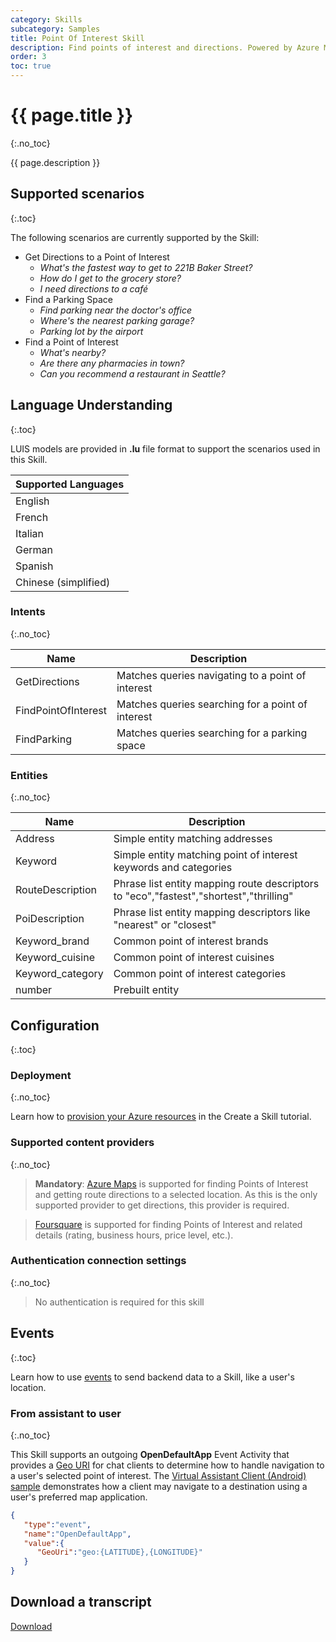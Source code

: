 ```yaml
---
category: Skills
subcategory: Samples
title: Point Of Interest Skill
description: Find points of interest and directions. Powered by Azure Maps and FourSquare.
order: 3
toc: true
---
```


# {{ page.title }}
{:.no_toc}

{{ page.description }}

## Supported scenarios
{:.toc}

The following scenarios are currently supported by the Skill:

- Get Directions to a Point of Interest
  - _What's the fastest way to get to 221B Baker Street?_
  - _How do I get to the grocery store?_
  - _I need directions to a café_
- Find a Parking Space
  - _Find parking near the doctor's office_
  - _Where's the nearest parking garage?_
  - _Parking lot by the airport_
- Find a Point of Interest
  - _What's nearby?_
  - _Are there any pharmacies in town?_
  - _Can you recommend a restaurant in Seattle?_

## Language Understanding
{:.toc}

LUIS models are provided in **.lu** file format to support the scenarios used in this Skill.

|Supported Languages|
|-|
|English|
|French|
|Italian|
|German|
|Spanish|
|Chinese (simplified)|

### Intents
{:.no_toc}

|Name|Description|
|-|-|
|GetDirections| Matches queries navigating to a point of interest |
|FindPointOfInterest| Matches queries searching for a point of interest |
|FindParking| Matches queries searching for a parking space |

### Entities
{:.no_toc}

|Name|Description|
|-|-|
|Address| Simple entity matching addresses |
|Keyword| Simple entity matching point of interest keywords and categories |
|RouteDescription| Phrase list entity mapping route descriptors to "eco","fastest","shortest","thrilling"|
|PoiDescription| Phrase list entity mapping descriptors like "nearest" or "closest"|
|Keyword_brand| Common point of interest brands |
|Keyword_cuisine| Common point of interest cuisines|
|Keyword_category| Common point of interest categories|
|number| Prebuilt entity|

## Configuration
{:.toc}

### Deployment
{:.no_toc}

Learn how to [provision your Azure resources]({{site.baseurl}}/skills/tutorials/create-skill/csharp/4-provision-your-azure-resources) in the Create a Skill tutorial.

### Supported content providers
{:.no_toc}

> **Mandatory**: [Azure Maps](https://azure.microsoft.com/en-us/services/azure-maps/) is supported for finding Points of Interest and getting route directions to a selected location.
> As this is the only supported provider to get directions, this provider is required.

> [Foursquare](https://developer.foursquare.com/docs/api) is supported for finding Points of Interest and related details (rating, business hours, price level, etc.).

### Authentication connection settings
{:.no_toc}

> No authentication is required for this skill

## Events
{:.toc}

Learn how to use [events]({{site.baseurl}}/virtual-assistant/handbook/events) to send backend data to a Skill, like a user's location.

### From assistant to user
{:.no_toc}

This Skill supports an outgoing **OpenDefaultApp** Event Activity that provides a [Geo URI](https://en.wikipedia.org/wiki/Geo_URI_scheme) for chat clients to determine how to handle navigation to a user's selected point of interest.
The [Virtual Assistant Client (Android) sample]({{site.baseurl}}/clients-and-channels/clients/virtual-assistant-client) demonstrates how a client may navigate to a destination using a user's preferred map application.

```json
{ 
   "type":"event",
   "name":"OpenDefaultApp",
   "value":{ 
      "GeoUri":"geo:{LATITUDE},{LONGITUDE}"
   }
}
```

## Download a transcript

<a class="btn btn-primary" href="{{site.baseurl}}/assets/transcripts/skills-pointofinterest.transcript">Download</a>